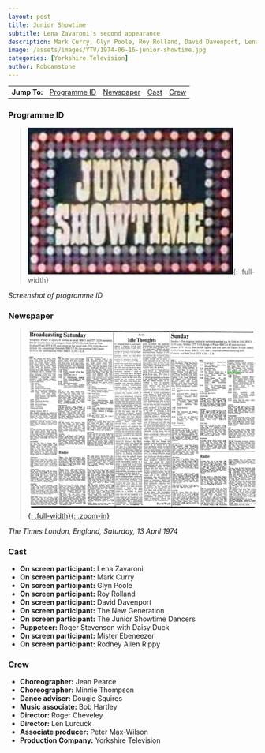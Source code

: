 ```yaml
---
layout: post
title: Junior Showtime
subtitle: Lena Zavaroni's second appearance
description: Mark Curry, Glyn Poole, Roy Rolland, David Davenport, Lena Zavaroni, The New Generation, The Junior Showtime Dancers, puppeteer Roger Stevenson with Daisy Duck, Mister Ebeneezer and Rodney Allen Rippy.
image: /assets/images/YTV/1974-06-16-junior-showtime.jpg
categories: [Yorkshire Television]
author: Robcamstone
---
```


<table>
<tr align="center">
<th>Jump To:</th>
<td><a href="#programme-id">Programme ID</a></td>
<td><a href="#newspaper">Newspaper</a></td>
<td><a href="#cast">Cast</a></td>
<td><a href="#crew">Crew</a></td>
</tr>
</table>

### Programme ID
> ![Screenshot of programme ID](/assets/images/YTV/1974-junior-showtime.jpg){: .full-width}

<cite>Screenshot of programme ID</cite>

### Newspaper
> [![](/assets/images/newspapers/0FFO-1974-APR13-008.jpeg){: .full-width}{: .zoom-in}](/assets/images/newspapers/0FFO-1974-APR13-008.jpeg)

<cite>The Times London, England, Saturday, 13 April 1974</cite>

### Cast
* **On screen participant:** Lena Zavaroni
* **On screen participant:** Mark Curry
* **On screen participant:** Glyn Poole
* **On screen participant:** Roy Rolland
* **On screen participant:** David Davenport
* **On screen participant:** The New Generation
* **On screen participant:** The Junior Showtime Dancers
* **Puppeteer:** Roger Stevenson with Daisy Duck
* **On screen participant:** Mister Ebeneezer
* **On screen participant:** Rodney Allen Rippy

### Crew
* **Choreographer:** Jean Pearce
* **Choreographer:** Minnie Thompson
* **Dance adviser:** Dougie Squires
* **Music associate:** Bob Hartley
* **Director:** Roger Cheveley
* **Director:** Len Lurcuck
* **Associate producer:** Peter Max-Wilson
* **Production Company:** Yorkshire Television

